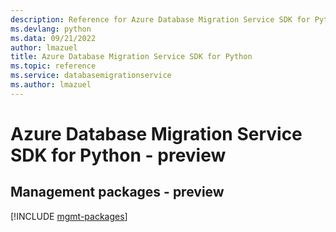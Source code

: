 ```yaml
---
description: Reference for Azure Database Migration Service SDK for Python
ms.devlang: python
ms.data: 09/21/2022
author: lmazuel
title: Azure Database Migration Service SDK for Python
ms.topic: reference
ms.service: databasemigrationservice
ms.author: lmazuel
---
```

# Azure Database Migration Service SDK for Python - preview

## Management packages - preview
[!INCLUDE [mgmt-packages](database-migration-service-mgmt-index.md)]
